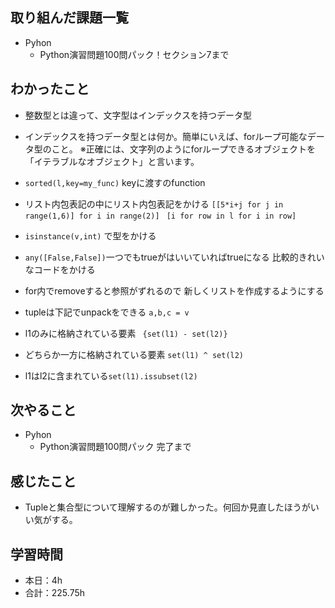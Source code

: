 ## 取り組んだ課題一覧
- Pyhon
    - Python演習問題100問パック！セクション7まで

## わかったこと     
- 整数型とは違って、文字型はインデックスを持つデータ型
- インデックスを持つデータ型とは何か。簡単にいえば、forループ可能なデータ型のこと。
※正確には、文字列のようにforループできるオブジェクトを「イテラブルなオブジェクト」と言います。
- `sorted(l,key=my_func)`
keyに渡すのfunction
- リスト内包表記の中にリスト内包表記をかける
`[[5*i+j for j in range(1,6)] for i in range(2)]`
` [i for row in l for i in row]`
- `isinstance(v,int)` で型をかける    
- `any([False,False])`一つでもtrueがはいいていればtrueになる
比較的きれいなコードをかける
- for内でremoveすると参照がずれるので
新しくリストを作成するようにする
- tupleは下記でunpackをできる
`a,b,c = v`


- l1のみに格納されている要素 ` {set(l1) - set(l2)}`
- どちらか一方に格納されている要素 `set(l1) ^ set(l2)`
- l1はl2に含まれている`set(l1).issubset(l2)`

                                                                                                                        
## 次やること
- Pyhon
    - Python演習問題100問パック 完了まで 
    
## 感じたこと
-  Tupleと集合型について理解するのが難しかった。何回か見直したほうがいい気がする。                                                                  
                                                                                             
                                    
## 学習時間
- 本日：4h
- 合計：225.75h